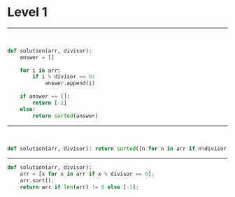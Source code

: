 # Level 1

---

​																									




```python
def solution(arr, divisor):
    answer = []
    
    for i in arr:
        if i % divisor == 0:
            answer.append(i)
    
    if answer == []:
        return [-1]
    else:
        return sorted(answer)
```

---

​												

```python
def solution(arr, divisor): return sorted([n for n in arr if n%divisor == 0]) or [-1]
```

---



```python
def solution(arr, divisor):
    arr = [x for x in arr if x % divisor == 0];
    arr.sort();
    return arr if len(arr) != 0 else [-1];
```

